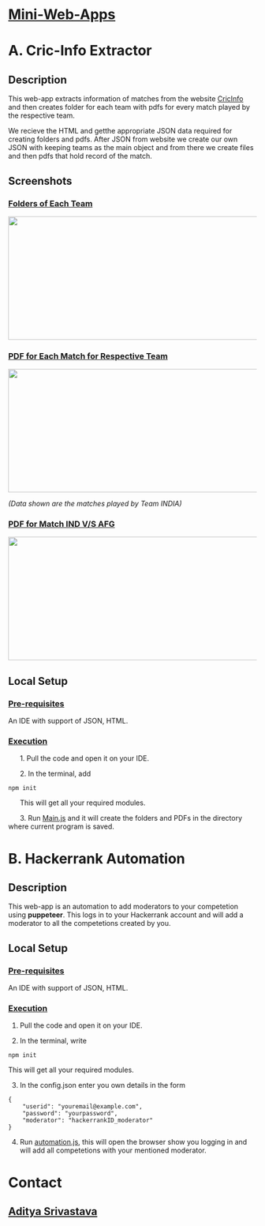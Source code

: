 # <ins>Mini-Web-Apps</ins>
# A. Cric-Info Extractor
## Description
This web-app extracts information of matches from the website [CricInfo](www.espncricinfo.com/series/icc-cricket-world-cup-2019-1144415/match-results) and then creates folder for each team with pdfs for every match played by the respective team.

We recieve the HTML and getthe appropriate JSON data required for creating folders and pdfs. After JSON from website we create our own JSON with keeping teams as the main object and from there we create files and then pdfs that hold record of the match.

## Screenshots
### <ins>Folders of Each Team</ins>
<img src="https://user-images.githubusercontent.com/33955028/140860482-52f9ce83-f958-49bd-8926-62ec9bb2af1c.png" width="550" height="250">

### <ins>PDF for Each Match for Respective Team</ins>
<img src="https://user-images.githubusercontent.com/33955028/140860697-bbcf1880-b309-4feb-a53c-aaff4543e29a.png" width="600" height="250">

*(Data shown are the matches played by Team INDIA)*

### <ins>PDF for Match IND V/S AFG</ins>
<img src="https://user-images.githubusercontent.com/33955028/140863355-be499d91-e3ec-4b37-98cb-8f068dd22eb2.png" width="600" height="250">

## Local Setup
### <ins>Pre-requisites</ins>
An IDE with support of JSON, HTML.

### <ins>Execution</ins>
&nbsp;&nbsp;&nbsp;&nbsp;&nbsp;&nbsp;1. Pull the code and open it on your IDE.<br />

&nbsp;&nbsp;&nbsp;&nbsp;&nbsp;&nbsp;2. In the terminal, add 

```
npm init
```

&nbsp;&nbsp;&nbsp;&nbsp;&nbsp;&nbsp;This will get all your required modules.<br />

&nbsp;&nbsp;&nbsp;&nbsp;&nbsp;&nbsp;3. Run [Main.js](https://github.com/blank0826/Mini-Web-Apps/blob/master/Cric-Info%20Extractor/Main.js) and it will create the folders and PDFs in the directory where current program is saved.

# B. Hackerrank Automation
## Description
This web-app is an automation to add moderators to your competetion using **puppeteer**. This logs in to your Hackerrank account and will add a moderator to all the competetions created by you.

## Local Setup
### <ins>Pre-requisites</ins>
An IDE with support of JSON, HTML.

### <ins>Execution</ins>
1. Pull the code and open it on your IDE.<br />

2. In the terminal, write
```
npm init
```

   This will get all your required modules.<br />

3. In the config.json enter you own details in the form
```
{
    "userid": "youremail@example.com",
    "password": "yourpassword",
    "moderator": "hackerrankID_moderator"
}
```
4. Run [automation.js](https://github.com/blank0826/Mini-Web-Apps/blob/master/HackerrankAutomation/automation.js), this will open the browser show you logging in and will add all competetions with your mentioned moderator.

# Contact
## [Aditya Srivastava](mailto:aditya26052002@gmail.com?subject=GitHub)

